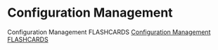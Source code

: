 # Configuration Management

Configuration Management FLASHCARDS
[Configuration Management FLASHCARDS](https://quizlet.com/927451083/configuration-management-coding-interview-flash-cards/?new)